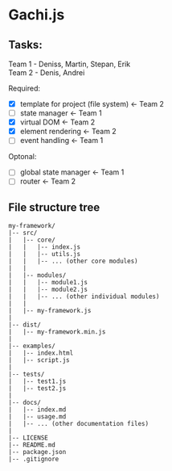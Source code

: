 # Gachi.js

## Tasks:

Team 1 - Deniss, Martin, Stepan, Erik<br>
Team 2 - Denis, Andrei

Required:

-   [x] template for project (file system) <- Team 2
-   [ ] state manager <- Team 1
-   [x] virtual DOM <- Team 2
-   [x] element rendering <- Team 2
-   [ ] event handling <- Team 1

Optonal:

-   [ ] global state manager <- Team 1
-   [ ] router <- Team 2

## File structure tree

```
my-framework/
|-- src/
|   |-- core/
|   |   |-- index.js
|   |   |-- utils.js
|   |   |-- ... (other core modules)
|   |
|   |-- modules/
|   |   |-- module1.js
|   |   |-- module2.js
|   |   |-- ... (other individual modules)
|   |
|   |-- my-framework.js
|
|-- dist/
|   |-- my-framework.min.js
|
|-- examples/
|   |-- index.html
|   |-- script.js
|
|-- tests/
|   |-- test1.js
|   |-- test2.js
|
|-- docs/
|   |-- index.md
|   |-- usage.md
|   |-- ... (other documentation files)
|
|-- LICENSE
|-- README.md
|-- package.json
|-- .gitignore
```
